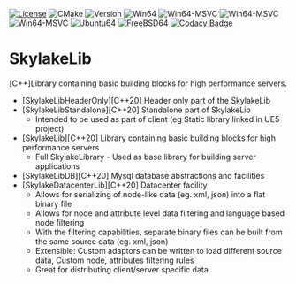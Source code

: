 [![License](https://img.shields.io/badge/License-Apache_2.0-blue.svg)](https://opensource.org/licenses/Apache-2.0) 
![CMake](https://github.com/balannarcis96/SkylakeLib/actions/workflows/cmake.yml/badge.svg?branch=main) 
![Version](https://img.shields.io/badge/Version-v0.5.0-blue) 
![Win64](https://img.shields.io/badge/Windows64-Full-brightgreen)
![Win64-MSVC](https://img.shields.io/badge/WIN64_MSVC_v143-Full-brightgreen)
![Win64-MSVC](https://img.shields.io/badge/WIN64_ClangCL-Full-brightgreen)
![Win64-MSVC](https://img.shields.io/badge/ASAN-Pass-brightgreen)
![Ubuntu64](https://img.shields.io/badge/Ubuntu64-WIP-yellow)
![FreeBSD64](https://img.shields.io/badge/FreeBSD64-WIP-yellow)
[![Codacy Badge](https://app.codacy.com/project/badge/Grade/5bdf738cf8784fff846ceb7800f66a8e)](https://www.codacy.com/gh/balannarcis96/SkylakeLib/dashboard?utm_source=github.com&amp;utm_medium=referral&amp;utm_content=balannarcis96/SkylakeLib&amp;utm_campaign=Badge_Grade)
# SkylakeLib 
[C++]Library containing basic building blocks for high performance servers.

- [SkylakeLibHeaderOnly][C++20] Header only part of the SkylakeLib
- [SkylakeLibStandalone][C++20] Standalone part of SkylakeLib
    - Intended to be used as part of client (eg Static library linked in UE5 project)
- [SkylakeLib][C++20] Library containing basic building blocks for high performance servers
   - Full SkylakeLibrary - Used as base library for building server applications
- [SkylakeLibDB][C++20] Mysql database abstractions and facilities 
- [SkylakeDatacenterLib][C++20] Datacenter facility
   - Allows for serializing of node-like data (eg. xml, json) into a flat binary file
   - Allows for node and attribute level data filtering and language based node filtering
   - With the filtering capabilities, separate binary files can be built from the same source data (eg. xml, json)
   - Extensible: Custom adaptors can be written to load different source data, Custom node, attributes filtering rules
   - Great for distributing client/server specific data
